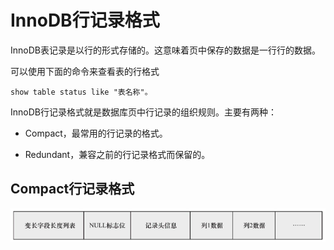 # InnoDB行记录格式

InnoDB表记录是以行的形式存储的。这意味着页中保存的数据是一行行的数据。

可以使用下面的命令来查看表的行格式

```
show table status like "表名称"。
```
InnoDB行记录格式就是数据库页中行记录的组织规则。主要有两种：

- Compact，最常用的行记录的格式。

- Redundant，兼容之前的行记录格式而保留的。


## Compact行记录格式

![image](../pic/Snip20150124_8.png)